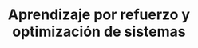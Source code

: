 ---
layout: main

title: Aprendizaje por refuerzo y optimización de sistemas
main_image: assets/img/course-header.png

register:
  title: Inscríbete
  url: https://www.upm.es/Estudiantes/Estudios_Titulaciones/EstudiosPosgrado/form_esp?id=1329&fmt=detail

features:
  - title: Duración
    value: 2 meses
    icon: fa-solid fa-hourglass
  - title: Matrícula
    value: 1800 €
    icon: fa-solid fa-euro-sign
  - title: Organización
    value: 7 Módulos
    icon: fa-solid fa-book-bookmark
  - title: Créditos
    value: 9 ECTS
    icon: fa-solid fa-graduation-cap

contact_info:
  - title: Dirección
    name: Alberto Díaz Álvarez
    email: alberto.diaz@upm.es
    phone: 910 673 504

  - title: Secretaría administrativa
    name: Alberto Díaz Álvarez
    email: alberto.diaz@upm.es
    phone: 910 673 504

academic_committee:
  - name: Alberto Díaz Álvarez
  - name: Elvira Amador Domínguez
  - name: Guillermo Iglesias Hernández


course_modules:
  - title: >
      Módulo 1 - Fundamentos y principios básicos de la inteligencia
      artificial, del aprendizaje por refuerzo y de optimización
    description: >
      Los estudiantes aprenderán los principios básicos de estos
      campos y cómo se aplican en la práctica.
    ects: 1
  - title: >
      Módulo 2 - Herramientas esenciales en el aprendizaje por
      refuerzo
    description: >
      En este módulo se presentarán las herramientas esenciales para
      aplicar el aprendizaje por refuerzo en la práctica dentro del
      ecosistema de Python, como Jupiter Notebooks, TensorFlow, Keras,
      Gymnasium, etc.
    ects: 1
  - title: >
      Módulo 3 - Arquitecturas basadas en redes neuronales
    description: >
      Los estudiantes aprenderán cómo aplicar arquitecturas basadas en
      redes neuronales como perceptrones multicapa, redes neuronales
      convolucionales y redes neuronales recurrentes en problemas de
      aprendizaje por refuerzo.
    ects: 2
  - title: >
      Módulo 4 - Algoritmos avanzados
    description: >
      En este módulo se presentarán algoritmos avanzados de
      aprendizaje por refuerzo, como DQN, A3C, PPO, etc., y se
      explica cómo aplicarlos en la práctica.
    ects: 2
  - title: >
      Módulo 5 - Aplicaciones en sistemas autónomos y simulación
    description: >
      Se trabajará con aplicaciones prácticas de los conocimientos
      adquiridos en los módulos anteriores en diferentes campos como
      la robótica, los vehículos autónomos, la simulación, los
      videojuegos, etc.
    ects: 1
  - title: >
      Módulo 6 - Ética, responsabilidad y consideraciones legales
    description: >
      Los estudiantes aprenderán sobre las implicaciones éticas y
      legales del uso de algoritmos de inteligencia artificial, con
      especial énfasis en el aprendizaje por refuerzo y en la
      optimización, así como la forma de abordarlas de manera
      responsable.
    ects: 1
  - title: >
      Proyecto final y presentación
    description: >
      Los estudiantes, supervisados por un tutor, deberán realizar un
      proyecto final en el que apliquen los conocimientos adquiridos
      en los módulos anteriores a un problema concreto
    ects: 1

instructors:
  - name: Alberto Díaz Álvarez
    role: Prof. Contratado Doctor
    image: https://miriadax-wp-uploads-pro.s3.eu-west-1.amazonaws.com/wp-content/uploads/2023/02/23094059/alberto-diaz-alvarez-e1684831374306.jpg
  - name: Elvira Amador Domínguez
    role: Prof. Ayudante Doctor
    image: https://pbs.twimg.com/profile_images/1618191909041602561/gadNfVji_400x400.jpg
  - name: Francisco Serradilla García
    role: Catedrático de Universidad
    image: https://i1.rgstatic.net/ii/profile.image/273634388344845-1442250930330_Q512/Francisco-Serradilla.jpg
  - name: Guillermo Iglesias Hernández
    role: Ayudante
    image: https://media.licdn.com/dms/image/D4E03AQFX1OCG6Hbi4A/profile-displayphoto-shrink_100_100/0/1716572637877?e=2147483647&v=beta&t=7arDjkDZxnHax3J9JxX8fz7VqXHhfIR7W86ImOfyFY0
  - name: María Celia Fernández Aller
    role: Prof. Contratado Doctor
    image: https://media.licdn.com/dms/image/C4D03AQFlw8HqJqPV2Q/profile-displayphoto-shrink_200_200/0/1639132459679?e=2147483647&v=beta&t=jwp6Nr-vPc6CB9JI7nfg9AMgO2ezgyq9TKAcrE3Qjxc

faq:
  - question: ¿Cuál es la duración del curso?
    answer: >
      La duración del curso es de 2 meses, con una carga lectiva de
      9 ECTS repartidos en 7 módulos.
  - question: ¿Cuál es el precio del curso?
    answer: >
      El precio del curso es de 1800 €, aunque existe la posibilidad de
      solicitar una beca si eres personal de la UPM.
  - question: ¿Cómo me matriculo y en qué fechas?
    answer: >
      El primer paso es inscribirte en el curso a través del enlace de
      inscripción que encontrarás en esta página. El **periodo de
      inscripción para el curso 2024-2025 es del 17 de mayo de 2024 al
      2 de octubre de 2024**. Una vez inscrito, y validada tu
      inscripción, se te comunicará por correo electrónico la carta de
      pago para formalizar **la matrícula, que deberá hacerse del 20 de
      julio de 2024 al 16 de octubre de 2024**.
  - question: >
      Fantástico, me he inscrito, ¿y ahora qué? ¿Cuándo empieza el
      curso?
    answer: >
      Del 1 de octubre de 2024 al 30 de noviembre de 2024. Y estate
      preparado para disfrutarlo.
  - question: ¿Cuál es el horario del curso?
    answer: >
      Los **viernes de 16:00 a 20:00**. Dicho esto, hay que tener en
      cuenta que **el curso es online y parcialmente asíncrono**.
      Online, porque no es necesrio desplazarse al Campus Sur de la
      Politécnica para recibir la formación, y parcialmente síncrono
      porque además de la docencia síncrona, se proporcionarán recursos
      online para que el estudiante pueda estudiarlos a su propio ritmo
      y en el horario que mejor le convenga.

copyright_owner: KNODIS Group
copyright_owner_link: https://knodis-research-group.github.io/
institution: Escuela Técnica Superior de Ingeniería de Sistemas Informáticos
institution_link: https://www.etsisi.upm.es/

aside:
  title: Detalles del título

description:
  title: Descripción
  content: |
    Esta titulación está diseñada para equiparte con las competencias
    necesarias para aplicar técnicas de aprendizaje por refuerzo y
    optimización a una amplia variedad de problemas. Aquí te
    proporcionamos todo lo que necesitas saber para dominar estas
    tecnologías, esenciales tanto en la investigación académica como en
    el entorno industrial.

    ### ¿Aprendizaje por Refuerzo y Optimización?

    El aprendizaje por refuerzo es una rama del aprendizaje automático
    en la que un agente aprende a tomar decisiones mediante la
    interacción con un entorno. La optimización, por otro lado, se
    enfoca en encontrar la mejor solución posible dentro de un conjunto
    de posibilidades. Combinadas, estas técnicas son poderosas
    herramientas para resolver problemas complejos del Mundo Real™.
    
    ### ¿Qué aprenderás?

    En este curso vas a obtener una experiencia práctica en los campos
    del aprendizaje por refuerzo y la optimización. Es un curso online
    con contenido síncrono y asíncrono para que puedas debatir y además
    avanzar a tu propio ritmo, con acceso a los materiales en todo
    momento para estudiar cuando mejor te convenga. Aprenderás a
    diseñar, implementar y aplicar algoritmos de aprendizaje por
    refuerzo, así como técnicas de optimización, en diversos contextos
    y escenarios reales.
    
    ### ¿Y por qué elegirnos?

    Porque estamos comprometidos con tu aprendizaje y éxito profesional.
    Nuestra experiencia en el campo y pasión por la enseñanza nos
    permite ofrecerte una formación práctica y de calidad. Este curso te
    preparará para aplicar técnicas de optimización y algoritmos de
    aprendizaje por refuerzo, mejorando tus capacidades y aumentando tus
    oportunidades de inserción laboral tanto en el ámbito académico como
    en el profesional.

    No te lo pienses más, y ¡da el siguiente paso hacia tu futuro con
    nosotros!

syllabus:
  title: Plan de estudios
  content: |
    El programa está compuesto por **7 módulos obligatorios**, los 6
    primeros tratando un desarrollo teórico y práctico sobre los
    principios clave en el campo del aprendizaje por refuerzo y la
    optimización, y uno último para la aplicación de las destrezas
    adquiridas durante el resto del curso. A continuación se detallan
    los módulos, su contenido y su carga en ECTS.

team:
  title: Equipo docente
  content: >
    Nuestro equipo docente está formado por docentes con experiencia en
    tanto académica como profesional en diferentes áreas dentro del
    aprendizaje por refuerzo y la optimización. A continuación se
    presentan las profesoras y profesores que forman parte del equipo:

more_info:
  title: Más información
  content: |
    Si tienes alguna pregunta o necesitas más información sobre el
    curso, no dudes en ponerte en contacto con nosotros. Estaremos
    encantados de ayudarte.

    Por si acaso, aquí tienes algunas preguntas frecuentes que quizás
    te ayuden a resolver tus dudas:

---